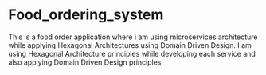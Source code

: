 # Food_ordering_system
This is a food order application where i am using microservices architecture while applying Hexagonal Architectures using Domain Driven Design. I am using Hexagonal Architecture principles while developing each service and also applying Domain Driven Design principles.
